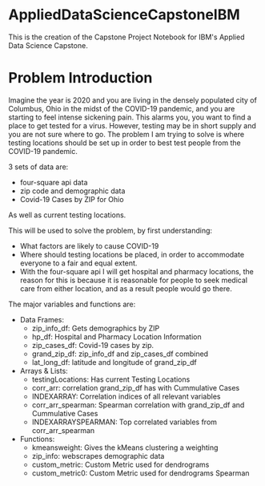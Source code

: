 # AppliedDataScienceCapstoneIBM
This is the creation of the Capstone Project Notebook for IBM's Applied Data Science Capstone.


# Problem Introduction
Imagine the year is 2020 and you are living in the densely populated city of Columbus, Ohio in the midst of the COVID-19 pandemic, and you are starting to feel intense sickening pain. This alarms you, you want to find a place to get tested for a virus. However, testing may be in short supply and you are not sure where to go. The problem I am trying to solve is where testing locations should be set up in order to best test people from the COVID-19 pandemic. 

3 sets of data are: 
- four-square api data
- zip code and demographic data
- Covid-19 Cases by ZIP for Ohio 

As well as current testing locations.
 
This will be used to solve the problem, by first understanding:
- What factors are likely to cause COVID-19
- Where should testing locations be placed, in order to accommodate everyone to a fair and equal extent.
- With the four-square api I will get hospital and pharmacy locations, the reason for this is because it is reasonable for people to seek medical care from either location, and as a result people would go there.

The major variables and functions are:
- Data Frames: 
	- zip_info_df: Gets demographics by ZIP
	- hp_df: Hospital and Pharmacy Location Information
	- zip_cases_df: Covid-19 cases by zip.
	- grand_zip_df: zip_info_df and zip_cases_df combined
	- lat_long_df: latitude and longitude of grand_zip_df
- Arrays & Lists:
	- testingLocations: Has current Testing Locations
	- corr_arr: correlation grand_zip_df has with Cummulative Cases
	- INDEXARRAY: Correlation indices of all relevant variables
	- corr_arr_spearman: Spearman correlation with grand_zip_df and Cummulative Cases
	- INDEXARRAYSPEARMAN: Top correlated variables from corr_arr_spearman
- Functions:
	- kmeansweight: Gives the kMeans clustering a weighting	
	- zip_info: webscrapes demographic data
	- custom_metric: Custom Metric used for dendrograms
	- custom_metric0: Custom Metric used for dendrograms Spearman

